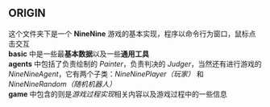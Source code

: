 ## ORIGIN
这个文件夹下是一个 **NineNine** 游戏的基本实现，程序以命令行为窗口，鼠标点击交互  
**basic** 中是一些最**基本数据**以及一些**通用工具**  
**agents** 中包括了负责绘制的 *Painter*，负责判决的 *Judger*，当然还有进行游戏的 *NineNineAgent*，它有两个子类：*NineNinePlayer（玩家）* 和 *NineNineRandom（随机机器人）*  
**game** 中包含的则是*游戏过程实现*相关内容以及游戏过程中的一些信息
